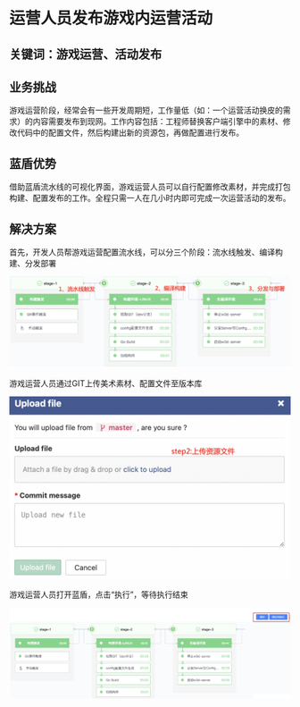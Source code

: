 # 运营人员发布游戏内运营活动


## 关键词：游戏运营、活动发布

## 业务挑战

游戏运营阶段，经常会有一些开发周期短，工作量低（如：一个运营活动换皮的需求）的内容需要发布到现网。工作内容包括：工程师替换客户端引擎中的素材、修改代码中的配置文件，然后构建出新的资源包，再做配置进行发布。

## 蓝盾优势

借助蓝盾流水线的可视化界面，游戏运营人员可以自行配置修改素材，并完成打包构建、配置发布的工作。全程只需一人在几小时内即可完成一次运营活动的发布。


## 解决方案

首先，开发人员帮游戏运营配置流水线，可以分三个阶段：流水线触发、编译构建、分发部署

![&#x56FE;1](../../../assets/scene-operators-upload-resources-a.png)

游戏运营人员通过GIT上传美术素材、配置文件至版本库

![&#x56FE;1](../../../assets/scene-operators-upload-resources-b.png)


游戏运营人员打开蓝盾，点击“执行”，等待执行结束

![&#x56FE;1](../../../assets/scene-operators-upload-resources-c.png)